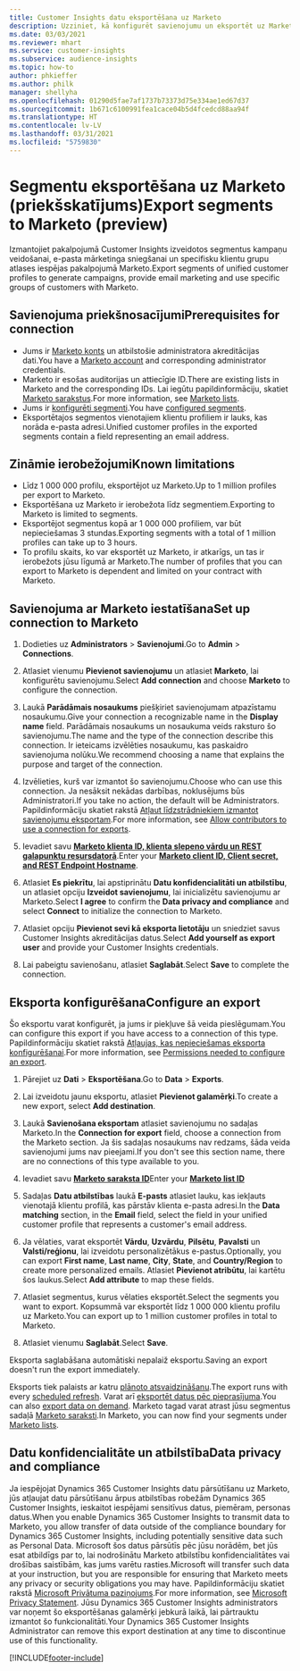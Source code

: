 ```yaml
---
title: Customer Insights datu eksportēšana uz Marketo
description: Uzziniet, kā konfigurēt savienojumu un eksportēt uz Marketo.
ms.date: 03/03/2021
ms.reviewer: mhart
ms.service: customer-insights
ms.subservice: audience-insights
ms.topic: how-to
author: phkieffer
ms.author: philk
manager: shellyha
ms.openlocfilehash: 01290d5fae7af1737b73373d75e334ae1ed67d37
ms.sourcegitcommit: 1b671c6100991fea1cace04b5d4fcedcd88aa94f
ms.translationtype: HT
ms.contentlocale: lv-LV
ms.lasthandoff: 03/31/2021
ms.locfileid: "5759830"
---
```

# <a name="export-segments-to-marketo-preview"></a><span data-ttu-id="78ad4-103">Segmentu eksportēšana uz Marketo (priekšskatījums)</span><span class="sxs-lookup"><span data-stu-id="78ad4-103">Export segments to Marketo (preview)</span></span>

<span data-ttu-id="78ad4-104">Izmantojiet pakalpojumā Customer Insights izveidotos segmentus kampaņu veidošanai, e-pasta mārketinga sniegšanai un specifisku klientu grupu atlases iespējas pakalpojumā Marketo.</span><span class="sxs-lookup"><span data-stu-id="78ad4-104">Export segments of unified customer profiles to generate campaigns, provide email marketing and use specific groups of customers with Marketo.</span></span>

## <a name="prerequisites-for-connection"></a><span data-ttu-id="78ad4-105">Savienojuma priekšnosacījumi</span><span class="sxs-lookup"><span data-stu-id="78ad4-105">Prerequisites for connection</span></span>

-   <span data-ttu-id="78ad4-106">Jums ir [Marketo konts](https://login.marketo.com/) un atbilstošie administratora akreditācijas dati.</span><span class="sxs-lookup"><span data-stu-id="78ad4-106">You have a [Marketo account](https://login.marketo.com/) and corresponding administrator credentials.</span></span>
-   <span data-ttu-id="78ad4-107">Marketo ir esošas auditorijas un attiecīgie ID.</span><span class="sxs-lookup"><span data-stu-id="78ad4-107">There are existing lists in Marketo and the corresponding IDs.</span></span> <span data-ttu-id="78ad4-108">Lai iegūtu papildinformāciju, skatiet [Marketo sarakstus](https://docs.marketo.com/display/public/DOCS/Understanding+Static+Lists).</span><span class="sxs-lookup"><span data-stu-id="78ad4-108">For more information, see [Marketo lists](https://docs.marketo.com/display/public/DOCS/Understanding+Static+Lists).</span></span>
-   <span data-ttu-id="78ad4-109">Jums ir [konfigurēti segmenti](segments.md).</span><span class="sxs-lookup"><span data-stu-id="78ad4-109">You have [configured segments](segments.md).</span></span>
-   <span data-ttu-id="78ad4-110">Eksportētajos segmentos vienotajiem klientu profiliem ir lauks, kas norāda e-pasta adresi.</span><span class="sxs-lookup"><span data-stu-id="78ad4-110">Unified customer profiles in the exported segments contain a field representing an email address.</span></span>

## <a name="known-limitations"></a><span data-ttu-id="78ad4-111">Zināmie ierobežojumi</span><span class="sxs-lookup"><span data-stu-id="78ad4-111">Known limitations</span></span>

- <span data-ttu-id="78ad4-112">Līdz 1 000 000 profilu, eksportējot uz Marketo.</span><span class="sxs-lookup"><span data-stu-id="78ad4-112">Up to 1 million profiles per export to Marketo.</span></span>
- <span data-ttu-id="78ad4-113">Eksportēšana uz Marketo ir ierobežota līdz segmentiem.</span><span class="sxs-lookup"><span data-stu-id="78ad4-113">Exporting to Marketo is limited to segments.</span></span>
- <span data-ttu-id="78ad4-114">Eksportējot segmentus kopā ar 1 000 000 profiliem, var būt nepieciešamas 3 stundas.</span><span class="sxs-lookup"><span data-stu-id="78ad4-114">Exporting segments with a total of 1 million profiles can take up to 3 hours.</span></span> 
- <span data-ttu-id="78ad4-115">To profilu skaits, ko var eksportēt uz Marketo, ir atkarīgs, un tas ir ierobežots jūsu līgumā ar Marketo.</span><span class="sxs-lookup"><span data-stu-id="78ad4-115">The number of profiles that you can export to Marketo is dependent and limited on your contract with Marketo.</span></span>

## <a name="set-up-connection-to-marketo"></a><span data-ttu-id="78ad4-116">Savienojuma ar Marketo iestatīšana</span><span class="sxs-lookup"><span data-stu-id="78ad4-116">Set up connection to Marketo</span></span>

1. <span data-ttu-id="78ad4-117">Dodieties uz **Administrators** > **Savienojumi**.</span><span class="sxs-lookup"><span data-stu-id="78ad4-117">Go to **Admin** > **Connections**.</span></span>

1. <span data-ttu-id="78ad4-118">Atlasiet vienumu **Pievienot savienojumu** un atlasiet **Marketo**, lai konfigurētu savienojumu.</span><span class="sxs-lookup"><span data-stu-id="78ad4-118">Select **Add connection** and choose **Marketo** to configure the connection.</span></span>

1. <span data-ttu-id="78ad4-119">Laukā **Parādāmais nosaukums** piešķiriet savienojumam atpazīstamu nosaukumu.</span><span class="sxs-lookup"><span data-stu-id="78ad4-119">Give your connection a recognizable name in the **Display name** field.</span></span> <span data-ttu-id="78ad4-120">Parādāmais nosaukums un nosaukuma veids raksturo šo savienojumu.</span><span class="sxs-lookup"><span data-stu-id="78ad4-120">The name and the type of the connection describe this connection.</span></span> <span data-ttu-id="78ad4-121">Ir ieteicams izvēlēties nosaukumu, kas paskaidro savienojuma nolūku.</span><span class="sxs-lookup"><span data-stu-id="78ad4-121">We recommend choosing a name that explains the purpose and target of the connection.</span></span>

1. <span data-ttu-id="78ad4-122">Izvēlieties, kurš var izmantot šo savienojumu.</span><span class="sxs-lookup"><span data-stu-id="78ad4-122">Choose who can use this connection.</span></span> <span data-ttu-id="78ad4-123">Ja nesāksit nekādas darbības, noklusējums būs Administratori.</span><span class="sxs-lookup"><span data-stu-id="78ad4-123">If you take no action, the default will be Administrators.</span></span> <span data-ttu-id="78ad4-124">Papildinformāciju skatiet rakstā [Atļaut līdzstrādniekiem izmantot savienojumu eksportam](connections.md#allow-contributors-to-use-a-connection-for-exports).</span><span class="sxs-lookup"><span data-stu-id="78ad4-124">For more information, see [Allow contributors to use a connection for exports](connections.md#allow-contributors-to-use-a-connection-for-exports).</span></span>

1. <span data-ttu-id="78ad4-125">Ievadiet savu **[Marketo klienta ID, klienta slepeno vārdu un REST galapunktu resursdatorā](https://developers.marketo.com/rest-api/authentication/)**.</span><span class="sxs-lookup"><span data-stu-id="78ad4-125">Enter your **[Marketo client ID, Client secret, and REST Endpoint Hostname](https://developers.marketo.com/rest-api/authentication/)**.</span></span>

1. <span data-ttu-id="78ad4-126">Atlasiet **Es piekrītu**, lai apstiprinātu **Datu konfidencialitāti un atbilstību**, un atlasiet opciju **Izveidot savienojumu**, lai inicializētu savienojumu ar Marketo.</span><span class="sxs-lookup"><span data-stu-id="78ad4-126">Select **I agree** to confirm the **Data privacy and compliance** and select **Connect** to initialize the connection to Marketo.</span></span>

1. <span data-ttu-id="78ad4-127">Atlasiet opciju **Pievienot sevi kā eksporta lietotāju** un sniedziet savus Customer Insights akreditācijas datus.</span><span class="sxs-lookup"><span data-stu-id="78ad4-127">Select **Add yourself as export user** and provide your Customer Insights credentials.</span></span>

1. <span data-ttu-id="78ad4-128">Lai pabeigtu savienošanu, atlasiet **Saglabāt**.</span><span class="sxs-lookup"><span data-stu-id="78ad4-128">Select **Save** to complete the connection.</span></span>

## <a name="configure-an-export"></a><span data-ttu-id="78ad4-129">Eksporta konfigurēšana</span><span class="sxs-lookup"><span data-stu-id="78ad4-129">Configure an export</span></span>

<span data-ttu-id="78ad4-130">Šo eksportu varat konfigurēt, ja jums ir piekļuve šā veida pieslēgumam.</span><span class="sxs-lookup"><span data-stu-id="78ad4-130">You can configure this export if you have access to a connection of this type.</span></span> <span data-ttu-id="78ad4-131">Papildinformāciju skatiet rakstā [Atļaujas, kas nepieciešamas eksporta konfigurēšanai](export-destinations.md#set-up-a-new-export).</span><span class="sxs-lookup"><span data-stu-id="78ad4-131">For more information, see [Permissions needed to configure an export](export-destinations.md#set-up-a-new-export).</span></span>

1. <span data-ttu-id="78ad4-132">Pārejiet uz **Dati** > **Eksportēšana**.</span><span class="sxs-lookup"><span data-stu-id="78ad4-132">Go to **Data** > **Exports**.</span></span>

1. <span data-ttu-id="78ad4-133">Lai izveidotu jaunu eksportu, atlasiet **Pievienot galamērķi**.</span><span class="sxs-lookup"><span data-stu-id="78ad4-133">To create a new export, select **Add destination**.</span></span>

1. <span data-ttu-id="78ad4-134">Laukā **Savienošana eksportam** atlasiet savienojumu no sadaļas Marketo.</span><span class="sxs-lookup"><span data-stu-id="78ad4-134">In the **Connection for export** field, choose a connection from the Marketo section.</span></span> <span data-ttu-id="78ad4-135">Ja šis sadaļas nosaukums nav redzams, šāda veida savienojumi jums nav pieejami.</span><span class="sxs-lookup"><span data-stu-id="78ad4-135">If you don't see this section name, there are no connections of this type available to you.</span></span>

1. <span data-ttu-id="78ad4-136">Ievadiet savu **[Marketo saraksta ID](https://docs.marketo.com/display/public/DOCS/Understanding+Static+Lists)**</span><span class="sxs-lookup"><span data-stu-id="78ad4-136">Enter your **[Marketo list ID](https://docs.marketo.com/display/public/DOCS/Understanding+Static+Lists)**</span></span> 

1. <span data-ttu-id="78ad4-137">Sadaļas **Datu atbilstības** laukā **E-pasts** atlasiet lauku, kas iekļauts vienotajā klientu profilā, kas pārstāv klienta e-pasta adresi.</span><span class="sxs-lookup"><span data-stu-id="78ad4-137">In the **Data matching** section, in the **Email** field, select the field in your unified customer profile that represents a customer's email address.</span></span> 

1. <span data-ttu-id="78ad4-138">Ja vēlaties, varat eksportēt **Vārdu**, **Uzvārdu**, **Pilsētu**, **Pavalsti** un **Valsti/reģionu**, lai izveidotu personalizētākus e-pastus.</span><span class="sxs-lookup"><span data-stu-id="78ad4-138">Optionally, you can export **First name**, **Last name**, **City**, **State**, and **Country/Region**  to create more personalized emails.</span></span> <span data-ttu-id="78ad4-139">Atlasiet **Pievienot atribūtu**, lai kartētu šos laukus.</span><span class="sxs-lookup"><span data-stu-id="78ad4-139">Select **Add attribute** to map these fields.</span></span>

1. <span data-ttu-id="78ad4-140">Atlasiet segmentus, kurus vēlaties eksportēt.</span><span class="sxs-lookup"><span data-stu-id="78ad4-140">Select the segments you want to export.</span></span> <span data-ttu-id="78ad4-141">Kopsummā var eksportēt līdz 1 000 000 klientu profilu uz Marketo.</span><span class="sxs-lookup"><span data-stu-id="78ad4-141">You can export up to 1 million customer profiles in total to Marketo.</span></span>

1. <span data-ttu-id="78ad4-142">Atlasiet vienumu **Saglabāt**.</span><span class="sxs-lookup"><span data-stu-id="78ad4-142">Select **Save**.</span></span>

<span data-ttu-id="78ad4-143">Eksporta saglabāšana automātiski nepalaiž eksportu.</span><span class="sxs-lookup"><span data-stu-id="78ad4-143">Saving an export doesn't run the export immediately.</span></span>

<span data-ttu-id="78ad4-144">Eksports tiek palaists ar katru [plānoto atsvaidzināšanu](system.md#schedule-tab).</span><span class="sxs-lookup"><span data-stu-id="78ad4-144">The export runs with every [scheduled refresh](system.md#schedule-tab).</span></span> <span data-ttu-id="78ad4-145">Varat arī [eksportēt datus pēc pieprasījuma](export-destinations.md#run-exports-on-demand).</span><span class="sxs-lookup"><span data-stu-id="78ad4-145">You can also [export data on demand](export-destinations.md#run-exports-on-demand).</span></span> <span data-ttu-id="78ad4-146">Marketo tagad varat atrast jūsu segmentus sadaļā [Marketo saraksti](ttps://docs.marketo.com/display/public/DOCS/Understanding+Static+Lists).</span><span class="sxs-lookup"><span data-stu-id="78ad4-146">In Marketo, you can now find your segments under [Marketo lists](ttps://docs.marketo.com/display/public/DOCS/Understanding+Static+Lists).</span></span>


## <a name="data-privacy-and-compliance"></a><span data-ttu-id="78ad4-147">Datu konfidencialitāte un atbilstība</span><span class="sxs-lookup"><span data-stu-id="78ad4-147">Data privacy and compliance</span></span>

<span data-ttu-id="78ad4-148">Ja iespējojat Dynamics 365 Customer Insights datu pārsūtīšanu uz Marketo, jūs atļaujat datu pārsūtīšanu ārpus atbilstības robežām Dynamics 365 Customer Insights, ieskaitot iespējami sensitīvus datus, piemēram, personas datus.</span><span class="sxs-lookup"><span data-stu-id="78ad4-148">When you enable Dynamics 365 Customer Insights to transmit data to Marketo, you allow transfer of data outside of the compliance boundary for Dynamics 365 Customer Insights, including potentially sensitive data such as Personal Data.</span></span> <span data-ttu-id="78ad4-149">Microsoft šos datus pārsūtīs pēc jūsu norādēm, bet jūs esat atbildīgs par to, lai nodrošinātu Marketo atbilstību konfidencialitātes vai drošības saistībām, kas jums varētu rasties.</span><span class="sxs-lookup"><span data-stu-id="78ad4-149">Microsoft will transfer such data at your instruction, but you are responsible for ensuring that Marketo meets any privacy or security obligations you may have.</span></span> <span data-ttu-id="78ad4-150">Papildinformāciju skatiet rakstā [Microsoft Privātuma paziņojums](https://go.microsoft.com/fwlink/?linkid=396732).</span><span class="sxs-lookup"><span data-stu-id="78ad4-150">For more information, see [Microsoft Privacy Statement](https://go.microsoft.com/fwlink/?linkid=396732).</span></span>
<span data-ttu-id="78ad4-151">Jūsu Dynamics 365 Customer Insights administrators var noņemt šo eksportēšanas galamērķi jebkurā laikā, lai pārtrauktu izmantot šo funkcionalitāti.</span><span class="sxs-lookup"><span data-stu-id="78ad4-151">Your Dynamics 365 Customer Insights Administrator can remove this export destination at any time to discontinue use of this functionality.</span></span>


[!INCLUDE[footer-include](../includes/footer-banner.md)]